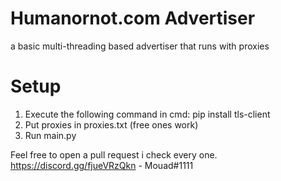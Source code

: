 # Humanornot.com Advertiser
 a basic multi-threading based advertiser that runs with proxies

# Setup
1. Execute the following command in cmd: pip install tls-client
2. Put proxies in proxies.txt (free ones work)
3. Run main.py

Feel free to open a pull request i check every one. 
https://discord.gg/fjueVRzQkn - Mouad#1111
